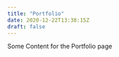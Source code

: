 ```yaml
---
title: "Portfolio"
date: 2020-12-22T13:38:15Z
draft: false
---
```


Some Content for the Portfolio page